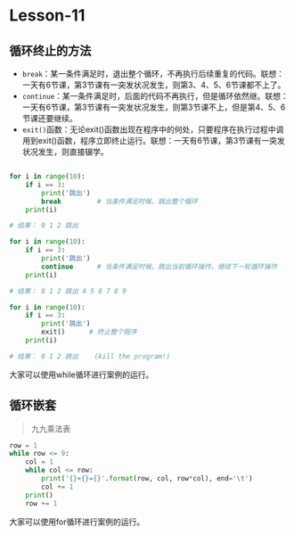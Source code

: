 # **Lesson-11**

## **循环终止的方法**

- `break`：某一条件满足时，退出整个循环，不再执行后续重复的代码。联想：一天有6节课，第3节课有一突发状况发生，则第3、4、5、6节课都不上了。
- `continue`：某一条件满足时，后面的代码不再执行，但是循环依然继。联想：一天有6节课，第3节课有一突发状况发生，则第3节课不上，但是第4、5、6节课还要继续。
- `exit()`函数：无论exit()函数出现在程序中的何处，只要程序在执行过程中调用到exit()函数，程序立即终止运行。联想：一天有6节课，第3节课有一突发状况发生，则直接辍学。

```python

for i in range(10):
    if i == 3:
        print('跳出')
        break         # 当条件满足时候，跳出整个循环
    print(i)

# 结果： 0 1 2 跳出
```

```python
for i in range(10):
    if i == 3:
        print('跳出')
        continue      # 当条件满足时候，跳出当前循环操作，继续下一轮循环操作
    print(i)

# 结果： 0 1 2 跳出 4 5 6 7 8 9
```

```python
for i in range(10):
    if i == 3:
        print('跳出')
        exit()      # 终止整个程序
    print(i)

# 结果： 0 1 2 跳出    (kill the program!)
```

大家可以使用while循环进行案例的运行。

## **循环嵌套**

> 九九乘法表

```python
row = 1
while row <= 9:
    col = 1
    while col <= row:
        print('{}×{}={}'.format(row, col, row*col), end='\t')
        col += 1
    print()
    row += 1
```

大家可以使用for循环进行案例的运行。